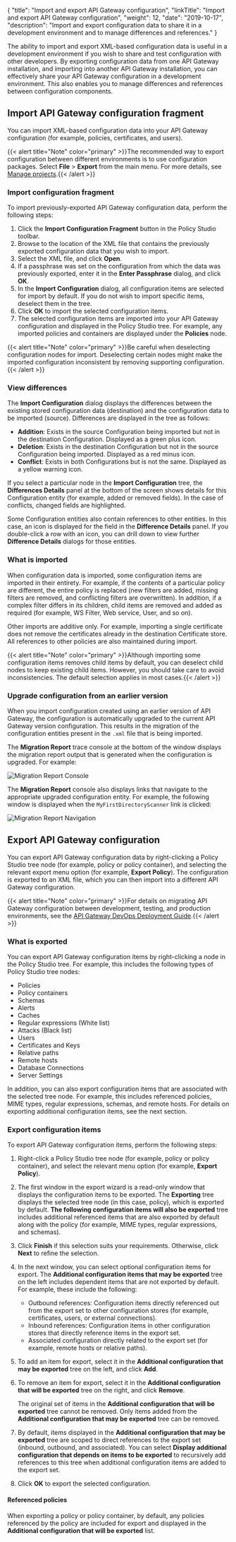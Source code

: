 {
"title": "Import and export API Gateway configuration",
"linkTitle": "Import and export API Gateway configuration",
"weight": 12,
"date": "2019-10-17",
"description": "Import and export configuration data to share it in a development environment and to manage differences and references."
}

The ability to import and export XML-based configuration data is useful in a development environment if you wish to share and test configuration with other developers. By exporting configuration data from one API Gateway installation, and importing into another API Gateway installation, you can effectively share your API Gateway configuration in a development environment. This also enables you to manage differences and references between configuration components.

## Import API Gateway configuration fragment

You can import XML-based configuration data into your API Gateway configuration (for example, policies, certificates, and users).

{{< alert title="Note" color="primary" >}}The recommended way to export configuration between different environments is to use configuration packages. Select **File** > **Export** from the main menu. For more details, see [Manage projects](/docs/apim_policydev/apigw_poldev/general_project).{{< /alert >}}

### Import configuration fragment

To import previously-exported API Gateway configuration data, perform the following steps:

1. Click the **Import Configuration Fragment**
    button in the Policy Studio toolbar.
2. Browse to the location of the XML file that contains the previously exported configuration data that you wish to import.
3. Select the XML file, and click **Open**.
4. If a passphrase was set on the configuration from which the data was previously exported, enter it in the **Enter Passphrase**
    dialog, and click **OK**.
5. In the **Import Configuration**
    dialog, all configuration items are selected for import by default. If you do not wish to import specific items, deselect them in the tree.
6. Click **OK**
    to import the selected configuration items.
7. The selected configuration items are imported into your API Gateway configuration and displayed in the Policy Studio tree. For example, any imported policies and containers are displayed under the **Policies** node.

{{< alert title="Note" color="primary" >}}Be careful when deselecting configuration nodes for import. Deselecting certain nodes might make the imported configuration inconsistent by removing supporting configuration. {{< /alert >}}

### View differences

The **Import Configuration**
dialog displays the differences between the existing stored configuration data (destination) and the configuration data to be imported (source). Differences are displayed in the tree as follows:

* **Addition**: Exists in the source Configuration being imported but not in the destination Configuration. Displayed as a green plus icon.
* **Deletion**: Exists in the destination Configuration but not in the source Configuration being imported. Displayed as a red minus icon.
* **Conflict**: Exists in both Configurations but is not the same. Displayed as a yellow warning icon.

If you select a particular node in the **Import Configuration**
tree, the **Differences Details**
panel at the bottom of the screen shows details for this Configuration entity (for example, added or removed fields). In the case of conflicts, changed fields are highlighted.

Some Configuration entities also contain references to other entities. In this case, an icon is displayed for the field in the **Difference Details**
panel. If you double-click a row with an icon, you can drill down to view further **Difference Details**
dialogs for those entities.

### What is imported

When configuration data is imported, some configuration items are imported in their entirety. For example, if the contents of a particular policy are different, the entire policy is replaced (new filters are added, missing filters are removed, and conflicting filters are overwritten). In addition, if a complex filter differs in its children, child items are removed and added as required (for example, WS Filter, Web service, User, and so on).

Other imports are additive only. For example, importing a single certificate does not remove the certificates already in the destination Certificate store. All references to other policies are also maintained during import.

{{< alert title="Note" color="primary" >}}Although importing some configuration items removes child items by default, you can deselect child nodes to keep existing child items. However, you should take care to avoid inconsistencies. The default selection applies in most cases.{{< /alert >}}

### Upgrade configuration from an earlier version

When you import configuration created using an earlier version of API Gateway, the configuration is automatically upgraded to the current API Gateway version configuration. This results in the migration of the configuration entities present in the `.xml`
file that is being imported.

The **Migration Report**
trace console at the bottom of the window displays the migration report output that is generated when the configuration is upgraded. For example:

![Migration Report Console](/Images/docbook/images/general/import_migrate_report.png)

The **Migration Report**
console also displays links that navigate to the appropriate upgraded configuration entity. For example, the following window is displayed when the `MyFirstDirectoryScanner`
link is clicked:

![Migration Report Navigation](/Images/docbook/images/general/import_migrate_link.png)

## Export API Gateway configuration

You can export API Gateway configuration data by right-clicking a Policy Studio tree node (for example, policy or policy container), and selecting the relevant export menu option (for example, **Export Policy**). The configuration is exported to an XML file, which you can then import into a different API Gateway configuration.

{{< alert title="Note" color="primary" >}}For details on migrating API Gateway configuration between development, testing, and production environments, see the [API Gateway DevOps Deployment Guide](/docs/apigtw_devops/).{{< /alert >}}

### What is exported

You can export API Gateway configuration items by right-clicking a node in the Policy Studio tree. For example, this includes the following types of Policy Studio tree nodes:

* Policies
* Policy containers
* Schemas
* Alerts
* Caches
* Regular expressions (White list)
* Attacks (Black list)
* Users
* Certificates and Keys
* Relative paths
* Remote hosts
* Database Connections
* Server Settings

In addition, you can also export configuration items that are associated with the selected tree node. For example, this includes referenced policies, MIME types, regular expressions, schemas, and remote hosts. For details on exporting additional configuration items, see the next section.

### Export configuration items

To export API Gateway configuration items, perform the following steps:

1. Right-click a Policy Studio tree node (for example, policy or policy container), and select the relevant menu option (for example, **Export Policy**).
2. The first window in the export wizard is a read-only window that displays the configuration items to be exported. The **Exporting**
    tree displays the selected tree node (in this case, policy), which is exported by default. **The following configuration items will also be exported**
    tree includes additional referenced items that are also exported by default along with the policy (for example, MIME types, regular expressions, and schemas).
3. Click **Finish**
    if this selection suits your requirements. Otherwise, click **Next**
    to refine the selection.
4. In the next window, you can select optional configuration items for export. The **Additional configuration items that may be exported** tree on the left includes dependent items that are not exported by default. For example, these include the following:
    * Outbound references: Configuration items directly referenced out from the export set to other configuration stores (for example, certificates, users, or external connections).
    * Inbound references: Configuration items in other configuration stores that directly reference items in the export set.
    * Associated configuration directly related to the export set (for example, remote hosts or relative paths).
5. To add an item for export, select it in the **Additional configuration that may be exported** tree on the left, and click **Add**.
6. To remove an item for export, select it in the **Additional configuration that will be exported** tree on the right, and click **Remove**.

    The original set of items in the **Additional configuration that will be exported** tree cannot be removed. Only items added from the **Additional configuration that may be exported** tree can be removed.

7. By default, items displayed in the **Additional configuration that may be exported** tree are scoped to direct references to the export set (inbound, outbound, and associated). You can select **Display additional configuration that depends on items to be exported** to recursively add references to this tree when additional configuration items are added to the export set.
8. Click **OK** to export the selected configuration.

#### Referenced policies

When exporting a policy or policy container, by default, any policies referenced by the policy are included for export and displayed in the **Additional configuration that will be exported** list.

